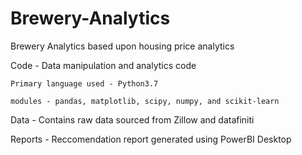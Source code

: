 # Brewery-Analytics
Brewery Analytics based upon housing price analytics


Code - Data manipulation and analytics code
  
  
    Primary language used - Python3.7
  
    modules - pandas, matplotlib, scipy, numpy, and scikit-learn 

Data - Contains raw data sourced from Zillow and datafiniti
  

Reports - Reccomendation report generated using PowerBI Desktop
